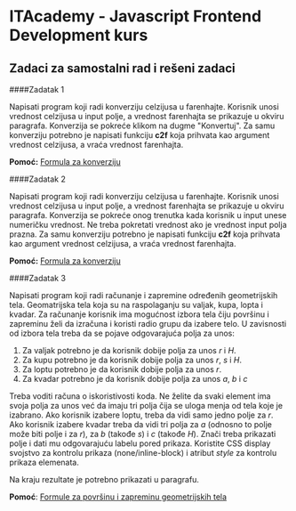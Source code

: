 # ITAcademy - Javascript Frontend Development kurs
## Zadaci za samostalni rad i rešeni zadaci

####Zadatak 1 

Napisati program koji radi konverziju celzijusa u farenhajte. Korisnik unosi vrednost celzijusa u input polje, a vrednost farenhajta se prikazuje u okviru paragrafa. Konverzija se pokreće klikom na dugme "Konvertuj". Za samu konverziju potrebno je napisati funkciju **c2f** koja prihvata kao argument vrednost celzijusa, a vraća vrednost farenhajta.

**Pomoć:** [Formula za konverziju](https://www.rapidtables.com/convert/temperature/how-celsius-to-fahrenheit.html)

####Zadatak 2 

Napisati program koji radi konverziju celzijusa u farenhajte. Korisnik unosi vrednost celzijusa u input polje, a vrednost farenhajta se prikazuje u okviru paragrafa. Konverzija se pokreće onog trenutka kada korisnik u input unese numeričku vrednost. Ne treba pokretati vrednost ako je vrednost input polja prazna. Za samu konverziju potrebno je napisati funkciju **c2f** koja prihvata kao argument vrednost celzijusa, a vraća vrednost farenhajta.

**Pomoć:** [Formula za konverziju](https://www.rapidtables.com/convert/temperature/how-celsius-to-fahrenheit.html)

####Zadatak 3

Napisati program koji radi računanje i zapremine određenih geometrijskih tela. Geomatrijska tela koja su na raspolaganju su valjak, kupa, lopta i kvadar. Za računanje korisnik ima mogućnost izbora tela čiju površinu i zapreminu želi da izračuna i koristi radio grupu da izabere telo. U zavisnosti od izbora tela treba da se pojave odgovarajuća polja za unos:

1. Za valjak potrebno je da korisnik dobije polja za unos *r* i *H*.
2. Za kupu potrebno je da korisnik dobije polja za unos *r*, *s* i *H*.
3. Za loptu potrebno je da korisnik dobije polja za unos *r*.
4. Za kvadar potrebno je da korisnik dobije polja za unos *a*, *b* i *c*

Treba voditi računa o iskoristivosti koda. Ne želite da svaki element ima svoja polja za unos već da imaju tri polja čija se uloga menja od tela koje je izabrano. Ako korisnik izabere loptu, treba da vidi samo jedno polje za *r*. Ako korisnik izabere kvadar treba da vidi tri polja za *a* (odnosno to polje može biti polje i za *r*), za *b* (takođe *s*) i *c* (takođe *H*). Znači treba prikazati polje i dati mu odgovarajuću labelu pored prikaza. Koristite CSS display svojstvo za kontrolu prikaza (none/inline-block) i atribut *style* za kontrolu prikaza elemenata.

Na kraju rezultate je potrebno prikazati u paragrafu.

**Pomoć**: [Formule za površinu i zapreminu geometrijskih tela](https://www.opsteobrazovanje.in.rs/matematika/osnovna-skola/povrsine-i-zapremine-geometrijskih-tela/)
